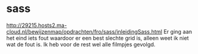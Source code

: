 # sass

http://29215.hosts2.ma-cloud.nl/bewijzenmap/opdrachten/fro/sass/inleidingSass.html
Er ging aan het eind iets fout waardoor er een best slechte grid is, alleen weet ik niet wat de fout is.
Ik heb voor de rest wel alle filmpjes gevolgd.
